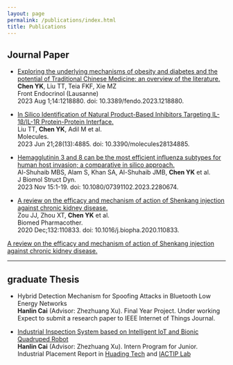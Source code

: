 ```yaml
---
layout: page
permalink: /publications/index.html
title: Publications
---
```




## Journal Paper

- [Exploring the underlying mechanisms of obesity and diabetes and the potential of Traditional Chinese Medicine: an overview of the literature.](https://pubmed.ncbi.nlm.nih.gov/37600709/)<br>
**Chen YK**, Liu TT, Teia FKF, Xie MZ<br>
Front Endocrinol (Lausanne)<br>
2023 Aug 1;14:1218880. doi: 10.3389/fendo.2023.1218880.

- [In Silico Identification of Natural Product-Based Inhibitors Targeting IL-1β/IL-1R Protein-Protein Interface.](https://pubmed.ncbi.nlm.nih.gov/37446547/)<br>
Liu TT, **Chen YK**, Adil M et al.<br>
Molecules.<br>
2023 Jun 21;28(13):4885. doi: 10.3390/molecules28134885.

- [Hemagglutinin 3 and 8 can be the most efficient influenza subtypes for human host invasion; a comparative in silico approach.](https://pubmed.ncbi.nlm.nih.gov/37965722/)<br>
Al-Shuhaib MBS, Alam S, Khan SA, Al-Shuhaib JMB, **Chen YK** et al.<br>
J Biomol Struct Dyn.<br>
2023 Nov 15:1-19. doi: 10.1080/07391102.2023.2280674.<br>

- [A review on the efficacy and mechanism of action of Shenkang injection against chronic kidney disease.](https://pubmed.ncbi.nlm.nih.gov/33035831/)<br>
Zou JJ, Zhou XT, **Chen YK** et al.<br>
Biomed Pharmacother.<br>
2020 Dec;132:110833. doi: 10.1016/j.biopha.2020.110833.<br>

<a href="https://pubmed.ncbi.nlm.nih.gov/33035831/" target="_blank">A review on the efficacy and mechanism of action of Shenkang injection against chronic kidney disease.</a>



---

## graduate Thesis

- Hybrid Detection Mechanism for Spoofing Attacks in Bluetooth Low Energy Networks<br>**Hanlin Cai** (Advisor: Zhezhuang Xu). Final Year Project. Under working<br>Expect to submit a research paper to IEEE Internet of Things Journal.

- [Industrial Inspection System based on Intelligent IoT and Bionic Quadruped Robot](https://caihanlin.com/mypaper/thesis/IP-report.pdf)<br>**Hanlin Cai** (Advisor: Zhezhuang Xu). Intern Program for Junior.<br>Industrial Placement Report in [Huading Tech](http://www.hdim.com.cn/) and [IACTIP Lab](https://dqxy.fzu.edu.cn/info/1023/2571.htm)<br>

  <br>
